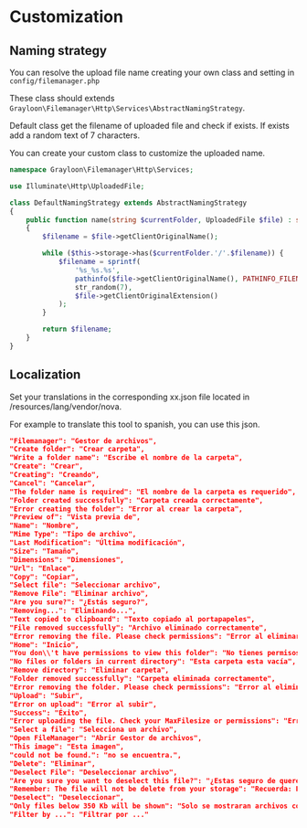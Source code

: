 # Customization

## Naming strategy

You can resolve the upload file name creating your own class and setting in `config/filemanager.php`

These class should extends `Grayloon\Filemanager\Http\Services\AbstractNamingStrategy`.


Default class get the filename of uploaded file and check if exists. If exists add a random text of 7 characters.

You can create your custom class to customize the uploaded name.


```php
namespace Grayloon\Filemanager\Http\Services;

use Illuminate\Http\UploadedFile;

class DefaultNamingStrategy extends AbstractNamingStrategy
{
    public function name(string $currentFolder, UploadedFile $file) : string
    {
        $filename = $file->getClientOriginalName();

        while ($this->storage->has($currentFolder.'/'.$filename)) {
            $filename = sprintf(
                '%s_%s.%s',
                pathinfo($file->getClientOriginalName(), PATHINFO_FILENAME),
                str_random(7),
                $file->getClientOriginalExtension()
            );
        }

        return $filename;
    }
}
```

## Localization

Set your translations in the corresponding xx.json file located in /resources/lang/vendor/nova.

For example to translate this tool to spanish, you can use this json.

```json
"Filemanager": "Gestor de archivos",
"Create folder": "Crear carpeta",
"Write a folder name": "Escribe el nombre de la carpeta",
"Create": "Crear",
"Creating": "Creando",
"Cancel": "Cancelar",
"The folder name is required": "El nombre de la carpeta es requerido",
"Folder created successfully": "Carpeta creada correctamente",
"Error creating the folder": "Error al crear la carpeta",
"Preview of": "Vista previa de",
"Name": "Nombre",
"Mime Type": "Tipo de archivo",
"Last Modification": "Última modificación",
"Size": "Tamaño",
"Dimensions": "Dimensiones",
"Url": "Enlace",
"Copy": "Copiar",
"Select file": "Seleccionar archivo",
"Remove File": "Eliminar archivo",
"Are you sure?": "¿Estás seguro?",
"Removing...": "Eliminando...",
"Text copied to clipboard": "Texto copiado al portapapeles",
"File removed successfully": "Archivo eliminado correctamente",
"Error removing the file. Please check permissions": "Error al eliminar el archivo. Por favor, comprueba los permisos",
"Home": "Inicio",
"You don\\'t have permissions to view this folder": "No tienes permisos para ver esta carpeta",
"No files or folders in current directory": "Esta carpeta esta vacía",
"Remove directory": "Eliminar carpeta",
"Folder removed successfully": "Carpeta eliminada correctamente",
"Error removing the folder. Please check permissions": "Error al eliminar la carpeta. Por favor, comprueba los permisos",
"Upload": "Subir",
"Error on upload": "Error al subir",
"Success": "Éxito",
"Error uploading the file. Check your MaxFilesize or permissions": "Error al subir el archivo. Comprueba la directiva MaxFilesize o los permisos",
"Select a file": "Selecciona un archivo",
"Open FileManager": "Abrir Gestor de archivos",
"This image": "Esta imagen",
"could not be found.": "no se encuentra.",
"Delete": "Eliminar",
"Deselect File": "Deseleccionar archivo",
"Are you sure you want to deselect this file?": "¿Estas seguro de querer deseleccionar este archivo?",
"Remember: The file will not be delete from your storage": "Recuerda: El archivo no será eliminado de tu disco",
"Deselect": "Deseleccionar",
"Only files below 350 Kb will be shown": "Solo se mostraran archivos con un peso menor a 350 Kb"
"Filter by ...": "Filtrar por ..."
```
